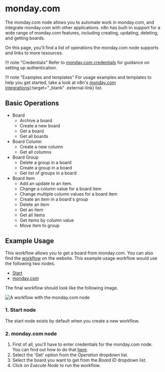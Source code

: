 # monday.com

The monday.com node allows you to automate work in monday.com, and integrate monday.com with other applications. n8n has built-in support for a wide range of monday.com features, including creating, updating, deleting, and getting boards. 

On this page, you'll find a list of operations the monday.com node supports and links to more resources.

!!! note "Credentials"
    Refer to [monday.com credentials](https://docs.n8n.io/integrations/builtin/credentials/mondaycom/) for guidance on setting up authentication. 

!!! note "Examples and templates"
    For usage examples and templates to help you get started, take a look at n8n's [monday.com integrations](https://n8n.io/integrations/mondaycom/){:target="_blank" .external-link} list.



## Basic Operations

* Board
    * Archive a board
    * Create a new board
    * Get a board
    * Get all boards
* Board Column
    * Create a new column
    * Get all columns
* Board Group
    * Delete a group in a board
    * Create a group in a board
    * Get list of groups in a board
* Board Item
    * Add an update to an item.
    * Change a column value for a board item
    * Change multiple column values for a board item
    * Create an item in a board's group
    * Delete an item
    * Get an item
    * Get all items
    * Get items by column value
    * Move item to group

## Example Usage

This workflow allows you to get a board from monday.com. You can also find the [workflow](https://n8n.io/workflows/556) on the website. This example usage workflow would use the following two nodes.
- [Start](/integrations/builtin/core-nodes/n8n-nodes-base.start/)
- [monday.com]()

The final workflow should look like the following image.

![A workflow with the monday.com node](/_images/integrations/builtin/app-nodes/mondaycom/workflow.png)

### 1. Start node

The start node exists by default when you create a new workflow.

### 2. monday.com node

1. First of all, you'll have to enter credentials for the monday.com node. You can find out how to do that [here](/integrations/builtin/credentials/mondaycom/).
2. Select the 'Get' option from the *Operation* dropdown list.
3. Select the board you want to get from the *Board ID* dropdown list.
4. Click on *Execute Node* to run the workflow.
